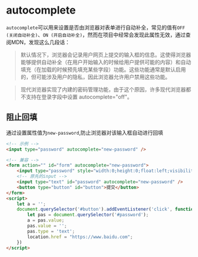 # autocomplete
```autocomplete```可以用来设置是否由浏览器对表单进行自动补全，常见的值有```OFF (关闭自动补全)```、```ON (开启自动补全)```，然而在项目中经常会发现此属性无效，通过查阅MDN，发现这么几段话：

> 默认情况下，浏览器会记录用户网页上提交的输入框的信息。这使得浏览器能够提供自动补全（在用户开始输入的时候给用户提供可能的内容）和自动填充（在加载的时候预先填充某些字段）功能。这些功能通常是默认启用的，但可能涉及用户的隐私，因此浏览器允许用户禁用这些功能。

> 现代浏览器实现了内建的密码管理功能，由于这个原因，许多现代浏览器都不支持在登录字段中设置 autocomplete="off"。

## 阻止回填
通过设置属性值为```new-password```,防止浏览器对该输入框自动进行回填

```html
<!-- 示例 -->
<input type="password" autocomplete="new-password" />

<!-- 兼容 -->
<form action="" id="form" autocomplete="new-password">
    <input type="password" style="width:0;height:0;float:left;visibility:hidden" />
    <!-- 原先的input -->
    <input type="text" id="password" autocomplete="new-password" />
    <button type="button" id="button">提交</button>
</form>
<script>
    let a = '';
    document.querySelector('#button').addEventListener('click', function () {
        let pas = document.querySelector('#password');
        a = pas.value;
        pas.value = '';
        pas.type = 'text';
        location.href = "https://www.baidu.com";
    })
</script>
```

